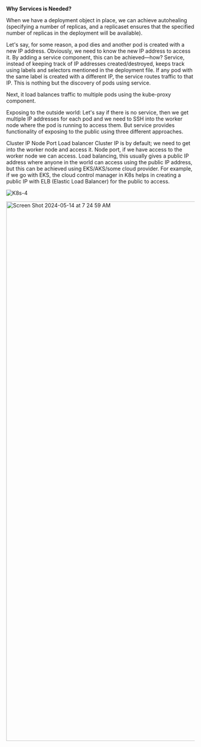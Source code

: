 **Why Services is Needed?**



When we have a deployment object in place, we can achieve autohealing (specifying a number of replicas, and a replicaset ensures that the specified number of replicas in the deployment will be available).

Let's say, for some reason, a pod dies and another pod is created with a new IP address. Obviously, we need to know the new IP address to access it. By adding a service component, this can be achieved—how? Service, instead of keeping track of IP addresses created/destroyed, keeps track using labels and selectors mentioned in the deployment file. If any pod with the same label is created with a different IP, the service routes traffic to that IP. This is nothing but the discovery of pods using service.

Next, it load balances traffic to multiple pods using the kube-proxy component.

Exposing to the outside world: Let's say if there is no service, then we get multiple IP addresses for each pod and we need to SSH into the worker node where the pod is running to access them. But service provides functionality of exposing to the public using three different approaches.

Cluster IP
Node Port
Load balancer
Cluster IP is by default; we need to get into the worker node and access it.
Node port, if we have access to the worker node we can access.
Load balancing, this usually gives a public IP address where anyone in the world can access using the public IP address, but this can be achieved using EKS/AKS/some cloud provider. For example, if we go with EKS, the cloud control manager in K8s helps in creating a public IP with ELB (Elastic Load Balancer) for the public to access.


![K8s-4](https://github.com/VamsiPothireddy/K8-HandsOn/assets/47288461/9f8feeb4-0e56-48bf-b735-f985da7999b1)


<img width="1440" alt="Screen Shot 2024-05-14 at 7 24 59 AM" src="https://github.com/VamsiPothireddy/K8-HandsOn/assets/47288461/c75a3c78-4299-46d8-a25e-55aa6b83d336">

